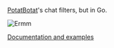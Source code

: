 [PotatBotat](https://potat.app/)'s chat filters, but in Go.

![Ermm](https://cdn.7tv.app/emote/637b3fba1d4a267ec1cd3364/4x.avif)

[Documentation and examples](https://pkg.go.dev/github.com/Potat-Industries/go-potatFilters)
